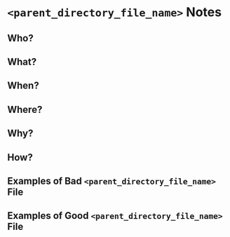 # `<parent_directory_file_name>` Notes

## Who?

## What?

## When?

## Where?

## Why?

## How?

## Examples of Bad `<parent_directory_file_name>` File

## Examples of Good `<parent_directory_file_name>` File
